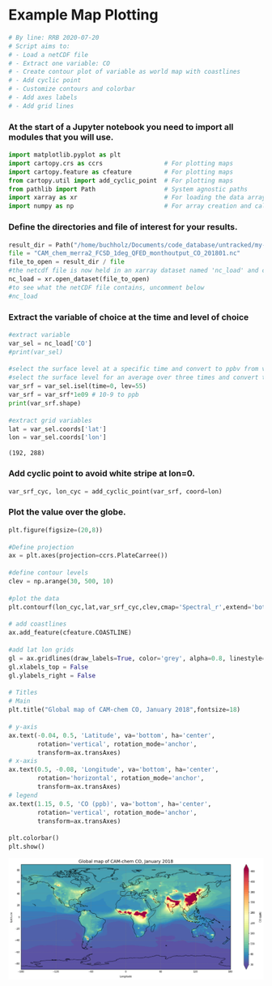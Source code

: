 # Example Map Plotting


```python
# By line: RRB 2020-07-20
# Script aims to:
# - Load a netCDF file
# - Extract one variable: CO
# - Create contour plot of variable as world map with coastlines
# - Add cyclic point
# - Customize contours and colorbar
# - Add axes labels
# - Add grid lines
```

### At the start of a Jupyter notebook you need to import all modules that you will use.


```python
import matplotlib.pyplot as plt
import cartopy.crs as ccrs                 # For plotting maps
import cartopy.feature as cfeature         # For plotting maps
from cartopy.util import add_cyclic_point  # For plotting maps
from pathlib import Path                   # System agnostic paths
import xarray as xr                        # For loading the data arrays
import numpy as np                         # For array creation and calculations
```

### Define the directories and file of interest for your results.


```python
result_dir = Path("/home/buchholz/Documents/code_database/untracked/my-notebook/CAM_Chem_examples")
file = "CAM_chem_merra2_FCSD_1deg_QFED_monthoutput_CO_201801.nc"
file_to_open = result_dir / file
#the netcdf file is now held in an xarray dataset named 'nc_load' and can be referenced later in the notebook
nc_load = xr.open_dataset(file_to_open)
#to see what the netCDF file contains, uncomment below
#nc_load
```

### Extract the variable of choice at the time and level of choice


```python
#extract variable
var_sel = nc_load['CO']
#print(var_sel)

#select the surface level at a specific time and convert to ppbv from vmr
#select the surface level for an average over three times and convert to ppbv from vmr
var_srf = var_sel.isel(time=0, lev=55)
var_srf = var_srf*1e09 # 10-9 to ppb
print(var_srf.shape)

#extract grid variables
lat = var_sel.coords['lat']
lon = var_sel.coords['lon']
```

    (192, 288)


### Add cyclic point to avoid white stripe at lon=0.


```python
var_srf_cyc, lon_cyc = add_cyclic_point(var_srf, coord=lon) 
```

### Plot the value over the globe.


```python
plt.figure(figsize=(20,8))

#Define projection
ax = plt.axes(projection=ccrs.PlateCarree())

#define contour levels
clev = np.arange(30, 500, 10)

#plot the data
plt.contourf(lon_cyc,lat,var_srf_cyc,clev,cmap='Spectral_r',extend='both')

# add coastlines
ax.add_feature(cfeature.COASTLINE)

#add lat lon grids
gl = ax.gridlines(draw_labels=True, color='grey', alpha=0.8, linestyle='--')
gl.xlabels_top = False
gl.ylabels_right = False

# Titles
# Main
plt.title("Global map of CAM-chem CO, January 2018",fontsize=18)

# y-axis
ax.text(-0.04, 0.5, 'Latitude', va='bottom', ha='center',
        rotation='vertical', rotation_mode='anchor',
        transform=ax.transAxes)
# x-axis
ax.text(0.5, -0.08, 'Longitude', va='bottom', ha='center',
        rotation='horizontal', rotation_mode='anchor',
        transform=ax.transAxes)
# legend
ax.text(1.15, 0.5, 'CO (ppb)', va='bottom', ha='center',
        rotation='vertical', rotation_mode='anchor',
        transform=ax.transAxes)

plt.colorbar()
plt.show() 
```


![png](plot_map_basic_co_cbar_cyclic_files/plot_map_basic_co_cbar_cyclic_11_0.png)

